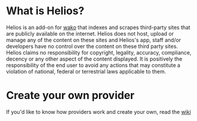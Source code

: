 # What is Helios?
Helios is an add-on for [wako](https://wako.app) that indexes and scrapes third-party sites that are publicly available on the internet. Helios does not host, upload or manage any of the content on these sites and Helios's app, staff and/or developers have no control over the content on these third party sites. Helios claims no responsibility for copyright, legality, accuracy, compliance, decency or any other aspect of the content displayed. It is positively the responsibility of the end user to avoid any actions that may constitute a violation of national, federal or terrestrial laws applicable to them.

# Create your own provider
If you'd like to know how providers work and create your own, read the [wiki](https://github.com/wako-unofficial-addons/helios/wiki/Providers)

